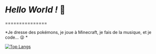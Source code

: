 # ***Hello World !*** 👋
=============== <p>
*Je dresse des pokémons, je joue à Minecraft, je fais de la musique, et je code... 😜 * <p>
[![Top Langs](https://github-readme-stats.vercel.app/api/top-langs/?username=Rapikoui-Coder&hide=html,makefile&layout=compact)](https://github.com/Rapikoui-Coder)
